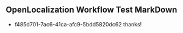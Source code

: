 ## OpenLocalization Workflow Test MarkDown
* f485d701-7ac6-41ca-afc9-5bdd5820dc62 thanks!

<!--HONumber=Jul16_HO2-->


